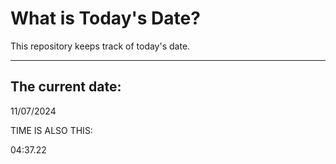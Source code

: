 # What is Today's Date?
This repository keeps track of today's date.
* * *
 
## The current date:  
 11/07/2024 
  
  
 TIME IS ALSO THIS: 
  
 04:37.22 
  
  
